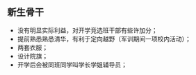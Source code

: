 ## 新生骨干

- 没有明显实际利益，对开学竞选班干部有些许加分；
- 提前熟悉熟悉清华，有利于定向越野（军训期间一项校内活动）；
- 两套衣服；
- 设计院旗；
- 开学后会被同班同学叫学长学姐辅导员；
